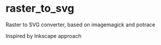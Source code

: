 # raster_to_svg
Raster to SVG converter, based on imagemagick and potrace

Inspired by Inkscape approach
